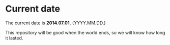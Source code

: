 # Current date

The current date is **2014.07.01.** (YYYY.MM.DD.)

This repository will be good when the world ends, so we will know how long it lasted.